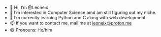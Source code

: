 - 👋 Hi, I’m @Leoneix
- 👀 I’m interested in Computer Science amd am still figuring out my niche.
- 🌱 I’m currently learning Python and C along with web development.
- 📫 If you want to contact me, mail me at leoneix@proton.me
- 😄 Pronouns: He/him
              

<!---
Leoneix/Leoneix is a ✨ special ✨ repository because its `README.md` (this file) appears on your GitHub profile.
You can click the Preview link to take a look at your changes.
--->
